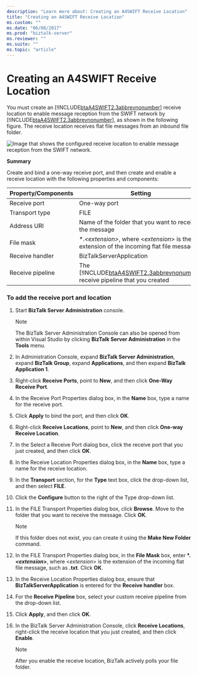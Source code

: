 ```yaml
---
description: "Learn more about: Creating an A4SWIFT Receive Location"
title: "Creating an A4SWIFT Receive Location"
ms.custom: ""
ms.date: "06/08/2017"
ms.prod: "biztalk-server"
ms.reviewer: ""
ms.suite: ""
ms.topic: "article"
---
```

# Creating an A4SWIFT Receive Location
You must create an [!INCLUDE[btaA4SWIFT2.3abbrevnonumber](../../includes/btaa4swift2-3abbrevnonumber-md.md)] receive location to enable message reception from the SWIFT network by [!INCLUDE[btaA4SWIFT2.3abbrevnonumber](../../includes/btaa4swift2-3abbrevnonumber-md.md)], as shown in the following figure. The receive location receives flat file messages from an inbound file folder.  

 ![Image that shows the configured receive location to enable message reception from the SWIFT network.](../../adapters-and-accelerators/accelerator-swift/media/a4swift-receive-location-configuration.gif "A4SWIFT_Receive_Location_Configuration")  

 **Summary**  

 Create and bind a one-way receive port, and then create and enable a receive location with the following properties and components:  


| Property/Components |                                                             Setting                                                             |
|---------------------|---------------------------------------------------------------------------------------------------------------------------------|
|    Receive port     |                                                          One-way port                                                           |
|   Transport type    |                                                              FILE                                                               |
|     Address URI     |                                     Name of the folder that you want to receive the message                                     |
|      File mask      |                  \*.*\<extension\>*, where \<*extension*\> is the extension of the incoming flat file message                   |
|   Receive handler   |                                                    BizTalkServerApplication                                                     |
|  Receive pipeline   | The [!INCLUDE[btaA4SWIFT2.3abbrevnonumber](../../includes/btaa4swift2-3abbrevnonumber-md.md)] receive pipeline that you created |

### To add the receive port and location  

1.  Start **BizTalk Server Administration** console.  

    > [!NOTE]
    >  The BizTalk Server Administration Console can also be opened from within Visual Studio by clicking **BizTalk Server Administration** in the **Tools** menu.  

2.  In Administration Console, expand **BizTalk Server Administration**, expand **BizTalk Group**, expand **Applications**, and then expand **BizTalk Application 1**.  

3.  Right-click **Receive Ports**, point to **New**, and then click **One-Way Receive Port**.  

4.  In the Receive Port Properties dialog box, in the **Name** box, type a name for the receive port.  

5.  Click **Apply** to bind the port, and then click **OK**.  

6.  Right-click **Receive Locations**, point to **New**, and then click **One-way Receive Location**.  

7.  In the Select a Receive Port dialog box, click the receive port that you just created, and then click **OK**.  

8.  In the Receive Location Properties dialog box, in the **Name** box, type a name for the receive location.  

9. In the **Transport** section, for the **Type** text box, click the drop-down list, and then select **FILE**.  

10. Click the **Configure** button to the right of the Type drop-down list.  

11. In the FILE Transport Properties dialog box, click **Browse**. Move to the folder that you want to receive the message. Click **OK**.  

    > [!NOTE]
    >  If this folder does not exist, you can create it using the **Make New Folder** command.  

12. In the FILE Transport Properties dialog box, in the **File Mask** box, enter **\*.\<*extension*\>**, where \<*extension*\> is the extension of the incoming flat file message, such as **.txt**. Click **OK**.  

13. In the Receive Location Properties dialog box, ensure that **BizTalkServerApplication** is entered for the **Receive handler** box.  

14. For the **Receive Pipeline** box, select your custom receive pipeline from the drop-down list.  

15. Click **Apply**, and then click **OK**.  

16. In the BizTalk Server Administration Console, click **Receive Locations**, right-click the receive location that you just created, and then click **Enable**.  

    > [!NOTE]
    >  After you enable the receive location, BizTalk actively polls your file folder.
